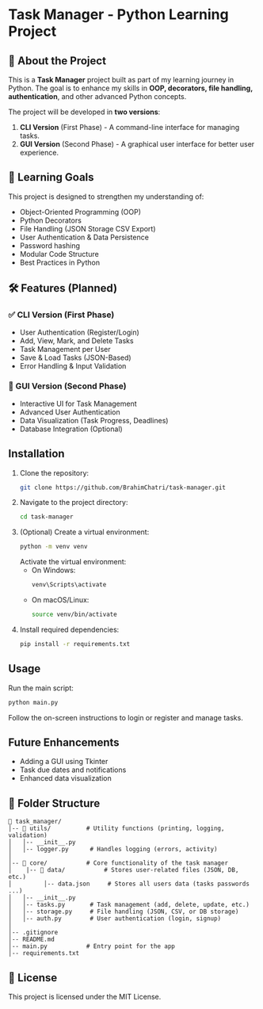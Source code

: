 # Task Manager - Python Learning Project

## 🚀 About the Project
This is a **Task Manager** project built as part of my learning journey in Python. The goal is to enhance my skills in **OOP, decorators, file handling, authentication**, and other advanced Python concepts.

The project will be developed in **two versions**:
1. **CLI Version** (First Phase) - A command-line interface for managing tasks.
2. **GUI Version** (Second Phase) - A graphical user interface for better user experience.

## 🎯 Learning Goals
This project is designed to strengthen my understanding of:
- Object-Oriented Programming (OOP)
- Python Decorators
- File Handling (JSON Storage CSV Export)
- User Authentication & Data Persistence
- Password hashing 
- Modular Code Structure
- Best Practices in Python

## 🛠️ Features (Planned)
### ✅ CLI Version (First Phase)
- User Authentication (Register/Login)
- Add, View, Mark, and Delete Tasks
- Task Management per User
- Save & Load Tasks (JSON-Based)
- Error Handling & Input Validation

### 🎨 GUI Version (Second Phase)
- Interactive UI for Task Management
- Advanced User Authentication
- Data Visualization (Task Progress, Deadlines)
- Database Integration (Optional)
## Installation

1. Clone the repository:
   ```sh
   git clone https://github.com/BrahimChatri/task-manager.git
   ```
2. Navigate to the project directory:
   ```sh
   cd task-manager
   ```
3. (Optional) Create a virtual environment:
   ```sh
   python -m venv venv
   ```
   Activate the virtual environment:
   - On Windows:
     ```sh
     venv\Scripts\activate
     ```
   - On macOS/Linux:
     ```sh
     source venv/bin/activate
     ```
4. Install required dependencies:
   ```sh
   pip install -r requirements.txt
   ```

## Usage

Run the main script:
```sh
python main.py
```
Follow the on-screen instructions to login or register and manage tasks.

## Future Enhancements
- Adding a GUI using Tkinter
- Task due dates and notifications
- Enhanced data visualization

## 📂 Folder Structure
```
📂 task_manager/
│-- 📂 utils/          # Utility functions (printing, logging, validation)
│   │-- __init__.py    
│   │-- logger.py      # Handles logging (errors, activity)
│
│-- 📂 core/           # Core functionality of the task manager
│    |-- 📂 data/           # Stores user-related files (JSON, DB, etc.)
│         │-- data.json     # Stores all users data (tasks passwords ...)
│   │-- __init__.py
│   │-- tasks.py       # Task management (add, delete, update, etc.)
│   │-- storage.py     # File handling (JSON, CSV, or DB storage)
│   │-- auth.py        # User authentication (login, signup)
│
│-- .gitignore
│-- README.md
│-- main.py           # Entry point for the app
│-- requirements.txt   
```
## 📜 License
This project is licensed under the MIT License.

